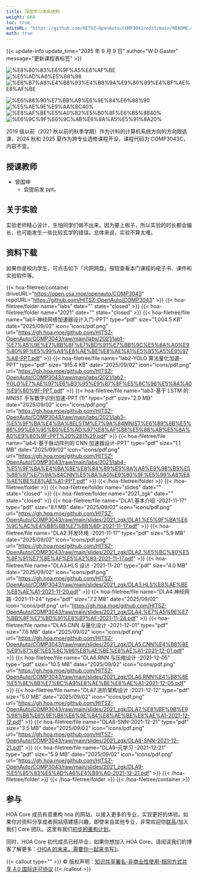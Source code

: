 ```yaml
---
title: 深度学习体系结构
weight: 660
toc: true
editURL: "https://github.com/HITSZ-OpenAuto/COMP3043/edit/main/README.md"
math: true
---
```


{{< update-info update_time="2025 年 9 月 9 日" author="W·D·Gaster" message="更新课程表标签" >}}

<div class="hoa-badge">

![%E8%80%83%E6%9F%A5%E8%AF%BE](https://img.shields.io/badge/%E8%80%83%E6%9F%A5%E8%AF%BE-green)
![%E5%AD%A6%E5%88%86](https://img.shields.io/badge/%E5%AD%A6%E5%88%86-2-moccasin)
![%E8%B7%A8%E4%B8%93%E4%B8%9A%E9%80%89%E4%BF%AE%E8%AF%BE](https://img.shields.io/badge/%E8%B7%A8%E4%B8%93%E4%B8%9A%E9%80%89%E4%BF%AE%E8%AF%BE-lightskyblue)

![%E6%88%90%E7%BB%A9%E6%9E%84%E6%88%90](https://img.shields.io/badge/%E6%88%90%E7%BB%A9%E6%9E%84%E6%88%90-gold)
![%E5%AE%9E%E9%AA%8C40%](https://img.shields.io/badge/%E5%AE%9E%E9%AA%8C-40%25-wheat)
![%E8%AF%BE%E5%A0%82%E5%B0%8F%E6%B5%8B40%](https://img.shields.io/badge/%E8%AF%BE%E5%A0%82%E5%B0%8F%E6%B5%8B-40%25-wheat)
![%E6%9C%9F%E6%9C%AB%E6%8A%A5%E5%91%8A20%](https://img.shields.io/badge/%E6%9C%9F%E6%9C%AB%E6%8A%A5%E5%91%8A-20%25-wheat)

</div>

2019 级以前（2021 秋以前的秋季学期）作为计科的计算机系统方向的方向限选课，2024 秋和 2025 夏作为跨专业选修课程开设，课程代码为 COMP3043C，内容不变。

## 授课教师

- 曾国坤
  - 会提前发 ppt。

## 关于实验

实验老师精心设计，生怕同学们做不出来。因为要上板子，所以实验的时长都会偏长，也可能发生一些比较玄学的错误。总体来说，实验不算太难。

## 资料下载

如果你是校内学生，可点击如下「内网网盘」按钮查看本门课程的电子书、课件和实验软件等。

{{< hoa-filetree/container driveURL="https://open.osa.moe/openauto/COMP3043" repoURL="https://github.com/HITSZ-OpenAuto/COMP3043" >}}
{{< hoa-filetree/folder name="labs" date="" state="closed" >}}
{{< hoa-filetree/folder name="2021" date="" state="closed" >}}
{{< hoa-filetree/file name="lab1-神经网络加速器设计入门-PPT" type="pdf" size="1,004.5 KB" date="2025/09/02" icon="icons/pdf.png" url="https://gh.hoa.moe/github.com/HITSZ-OpenAuto/COMP3043/raw/main/labs/2021/lab1-%E7%A5%9E%E7%BB%8F%E7%BD%91%E7%BB%9C%E5%8A%A0%E9%80%9F%E5%99%A8%E8%AE%BE%E8%AE%A1%E5%85%A5%E9%97%A8-PPT.pdf" >}}
{{< hoa-filetree/file name="lab2-YOLO 算法量化加速-PPT" type="pdf" size="915.4 KB" date="2025/09/02" icon="icons/pdf.png" url="https://gh.hoa.moe/github.com/HITSZ-OpenAuto/COMP3043/raw/main/labs/2021/lab2-YOLO%E7%AE%97%E6%B3%95%E9%87%8F%E5%8C%96%E5%8A%A0%E9%80%9F-PPT.pdf" >}}
{{< hoa-filetree/file name="lab3-基于 LSTM 的 MNIST 手写数字识别加速-PPT (1)" type="pdf" size="2.0 MB" date="2025/09/02" icon="icons/pdf.png" url="https://gh.hoa.moe/github.com/HITSZ-OpenAuto/COMP3043/raw/main/labs/2021/lab3-%E5%9F%BA%E4%BA%8ELSTM%E7%9A%84MNIST%E6%89%8B%E5%86%99%E6%95%B0%E5%AD%97%E8%AF%86%E5%88%AB%E5%8A%A0%E9%80%9F-PPT%20%281%29.pdf" >}}
{{< hoa-filetree/file name="lab4-基于脉动阵列的 CNN 加速器设计-PPT" type="pdf" size="1.1 MB" date="2025/09/02" icon="icons/pdf.png" url="https://gh.hoa.moe/github.com/HITSZ-OpenAuto/COMP3043/raw/main/labs/2021/lab4-%E5%9F%BA%E4%BA%8E%E8%84%89%E5%8A%A8%E9%98%B5%E5%88%97%E7%9A%84CNN%E5%8A%A0%E9%80%9F%E5%99%A8%E8%AE%BE%E8%AE%A1-PPT.pdf" >}}
{{< /hoa-filetree/folder >}}
{{< /hoa-filetree/folder >}}
{{< hoa-filetree/folder name="slides" date="" state="closed" >}}
{{< hoa-filetree/folder name="2021_zgk" date="" state="closed" >}}
{{< hoa-filetree/file name="DLA1.基本介绍 -2021-11-17" type="pdf" size="8.1 MB" date="2025/09/02" icon="icons/pdf.png" url="https://gh.hoa.moe/github.com/HITSZ-OpenAuto/COMP3043/raw/main/slides/2021_zgk/DLA1.%E5%9F%BA%E6%9C%AC%E4%BB%8B%E7%BB%8D-2021-11-17.pdf" >}}
{{< hoa-filetree/file name="DLA2.开发环境 -2021-11-17" type="pdf" size="5.9 MB" date="2025/09/02" icon="icons/pdf.png" url="https://gh.hoa.moe/github.com/HITSZ-OpenAuto/COMP3043/raw/main/slides/2021_zgk/DLA2.%E5%BC%80%E5%8F%91%E7%8E%AF%E5%A2%83-2021-11-17.pdf" >}}
{{< hoa-filetree/file name="DLA3.HLS 设计 -2021-11-20" type="pdf" size="4.0 MB" date="2025/09/02" icon="icons/pdf.png" url="https://gh.hoa.moe/github.com/HITSZ-OpenAuto/COMP3043/raw/main/slides/2021_zgk/DLA3.HLS%E8%AE%BE%E8%AE%A1-2021-11-20.pdf" >}}
{{< hoa-filetree/file name="DLA4.神经网路 -2021-11-24" type="pdf" size="7.2 MB" date="2025/09/02" icon="icons/pdf.png" url="https://gh.hoa.moe/github.com/HITSZ-OpenAuto/COMP3043/raw/main/slides/2021_zgk/DLA4.%E7%A5%9E%E7%BB%8F%E7%BD%91%E8%B7%AF-2021-11-24.pdf" >}}
{{< hoa-filetree/file name="DLA5.CNN 与量化设计 -2021-12-01" type="pdf" size="7.6 MB" date="2025/09/02" icon="icons/pdf.png" url="https://gh.hoa.moe/github.com/HITSZ-OpenAuto/COMP3043/raw/main/slides/2021_zgk/DLA5.CNN%E4%B8%8E%E9%87%8F%E5%8C%96%E8%AE%BE%E8%AE%A1-2021-12-01.pdf" >}}
{{< hoa-filetree/file name="DLA6.RNN 与压缩设计 -2021-12-05" type="pdf" size="10.5 MB" date="2025/09/02" icon="icons/pdf.png" url="https://gh.hoa.moe/github.com/HITSZ-OpenAuto/COMP3043/raw/main/slides/2021_zgk/DLA6.RNN%E4%B8%8E%E5%8E%8B%E7%BC%A9%E8%AE%BE%E8%AE%A1-2021-12-05.pdf" >}}
{{< hoa-filetree/file name="DLA7.进阶架构设计 -2021-12-12" type="pdf" size="5.0 MB" date="2025/09/02" icon="icons/pdf.png" url="https://gh.hoa.moe/github.com/HITSZ-OpenAuto/COMP3043/raw/main/slides/2021_zgk/DLA7.%E8%BF%9B%E9%98%B6%E6%9E%B6%E6%9E%84%E8%AE%BE%E8%AE%A1-2021-12-12.pdf" >}}
{{< hoa-filetree/file name="DLA8-SNN-2021-12-21" type="pdf" size="3.5 MB" date="2025/09/02" icon="icons/pdf.png" url="https://gh.hoa.moe/github.com/HITSZ-OpenAuto/COMP3043/raw/main/slides/2021_zgk/DLA8-SNN-2021-12-21.pdf" >}}
{{< hoa-filetree/file name="DLA9-元学习 -2021-12-21" type="pdf" size="5.9 MB" date="2025/09/02" icon="icons/pdf.png" url="https://gh.hoa.moe/github.com/HITSZ-OpenAuto/COMP3043/raw/main/slides/2021_zgk/DLA9-%E5%85%83%E5%AD%A6%E4%B9%A0-2021-12-21.pdf" >}}
{{< /hoa-filetree/folder >}}
{{< /hoa-filetree/folder >}}
{{< /hoa-filetree/container >}}

## 参与

HOA Core 成员有意重构 hoa 的网站，以接入更多的专业，实现更好的体验。如果你对资料分享或者网站搭建感兴趣，即使来自其他专业，非常欢迎你[联系](mailto:hi@hoa.moe)/加入我们 Core 团队。这里有我们[初步的重构计划](https://historical-mousepad-286.notion.site/HOA-1f71751ad5fe80978c70d9e32330d7e6)。

同时，HOA Core 初代成员已经毕业，如果你想加入 HOA Core，请阅读我们的博客了解更多：[《HOA 的未来，需要你一起来书写》](https://hoa.moe/news/future-of-hoa)。

{{< callout type="" >}}
  © 版权声明：[知识共享署名-非商业性使用-相同方式共享 4.0 国际许可协议](https://creativecommons.org/licenses/by-nc-sa/4.0/)
{{< /callout >}}

